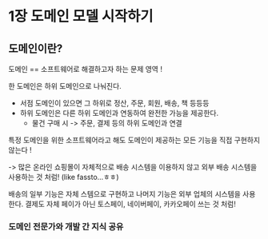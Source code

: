 # 1장 도메인 모델 시작하기

## 도메인이란?
도메인 == 소프트웨어로 해결하고자 하는 문제 영역  !

한 도메인은 하위 도메인으로 나눠진다.
- 서점 도메인이 있으면 그 하위로 정산, 주문, 회원, 배송, 책 등등등
- 하위 도메인은 다른 하위 도메인과 연동하여 완전한 가능을 제공한다.
  - 물건 구매 시 -> 주문, 결제 등의 하위 도메인과 연결

특정 도메인을 위한 소프트웨어라고 해도 도메인이 제공하는 모든 기능을 직접 구현하지 않는다 !

-> 많은 온라인 쇼핑몰이 자체적으로 배송 시스템을 이용하지 않고 외부 배송 시스템을 사용하는 것 처럼! (like fassto...ㅎㅎ)

배송의 일부 기능은 자체 스템으로 구현하고 나머지 기능은 외부 업체의 시스템을 사용한다. 결제도 자체 페이가 아닌 토스페이, 네이버페이, 카카오페이 쓰는 것 처럼!

### 도메인 전문가와 개발 간 지식 공유



